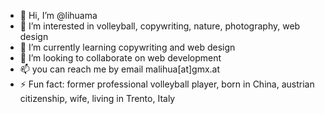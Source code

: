 - 👋 Hi, I’m @lihuama
- 👀 I’m interested in volleyball, copywriting, nature, photography, web design
- 🌱 I’m currently learning copywriting and web design
- 💞️ I’m looking to collaborate on web development
- 📫 you can reach me by email malihua[at]gmx.at
- ⚡ Fun fact: former professional volleyball player, born in China, austrian citizenship, wife, living in Trento, Italy

<!---
lihuama/lihuama is a ✨ special ✨ repository because its `README.md` (this file) appears on your GitHub profile.
You can click the Preview link to take a look at your changes.
--->
